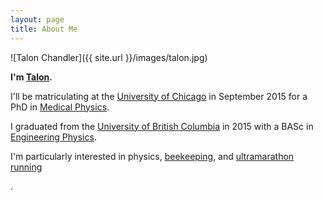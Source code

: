 ```yaml
---
layout: page
title: About Me
---
```

![Talon Chandler]({{ site.url }}/images/talon.jpg)

**I'm [Talon](https://books.google.ca/books?id=hFfhrCWiLSMC&pg=PA107&dq=%22Just+at+that+moment+the+Lord+of+the+Eagles+swept+down+from+above,+seized+him+in+his+talons,+and+was+gone.%22&hl=en&sa=X&ei=hQSfVcSbJYy5-QHDjJnYBQ&ved=0CB0Q6AEwAA#v=onepage&q=%22Just%20at%20that%20moment%20the%20Lord%20of%20the%20Eagles%20swept%20down%20from%20above%2C%20seized%20him%20in%20his%20talons%2C%20and%20was%20gone.%22&f=false).**

I'll be matriculating at the [University of
Chicago](http://www.uchicago.edu/) in September 2015 for a PhD in [Medical
Physics](http://medicalphysics.uchicago.edu/).

I graduated from the [University of British Columbia](https://www.ubc.ca/) in
2015 with a BASc in [Engineering Physics](http://www.engphys.ubc.ca/).

I'm particularly interested in physics, [beekeeping](http://scandiahoney.com/),
and [ultramarathon running](http://ultrasignup.com/results_participant.aspx?fname=Talon&lname=Chandler)

.
